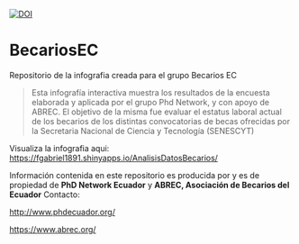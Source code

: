 [![DOI](https://zenodo.org/badge/137127716.svg)](https://zenodo.org/badge/latestdoi/137127716)


# BecariosEC
Repositorio de la infografia creada para el grupo Becarios EC

>  Esta infografía interactiva muestra los resultados de la encuesta elaborada y 
   aplicada por el grupo Phd Network, y con apoyo de ABREC. 
   El objetivo de la misma fue evaluar el estatus laboral actual de los becarios de los
   distintas convocatorias de becas ofrecidas por la Secretaria Nacional de
   Ciencia y Tecnología (SENESCYT)
 
Visualiza la infografia aqui: https://fgabriel1891.shinyapps.io/AnalisisDatosBecarios/


Información contenida en este repositorio es producida por y es de propiedad de **PhD Network Ecuador** y  **ABREC, Asociación de Becarios del Ecuador**
Contacto:

http://www.phdecuador.org/

https://www.abrec.org/
